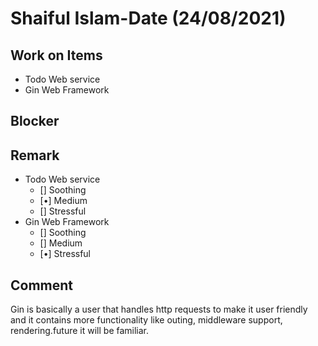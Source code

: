 # Shaiful Islam-Date (24/08/2021)
## Work on Items
 - Todo Web service
 - Gin Web Framework

 
## Blocker


## Remark
- Todo Web service
  - [] Soothing
  - [•] Medium
  - [] Stressful
- Gin Web Framework
  - [] Soothing
  - [] Medium
  - [•] Stressful

## Comment

Gin is basically a user that handles http requests to make it user friendly and it contains more functionality like outing, middleware support, rendering.future it will be familiar.
